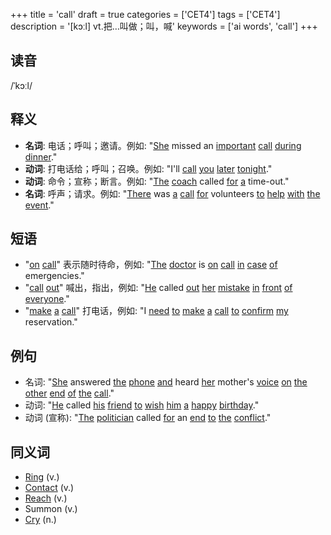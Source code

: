 +++
title = 'call'
draft = true
categories = ['CET4']
tags = ['CET4']
description = '[kɔːl] vt.把…叫做；叫，喊'
keywords = ['ai words', 'call']
+++

## 读音
/ˈkɔːl/

## 释义
- **名词**: 电话；呼叫；邀请。例如: "[She](/post/she/) missed an [important](/post/important/) [call](/post/call/) [during](/post/during/) [dinner](/post/dinner/)."
- **动词**: 打电话给；呼叫；召唤。例如: "I'll [call](/post/call/) [you](/post/you/) [later](/post/later/) [tonight](/post/tonight/)."
- **动词**: 命令；宣称；断言。例如: "[The](/post/the/) [coach](/post/coach/) called [for](/post/for/) [a](/post/a/) time-out."
- **名词**: 呼声；请求。例如: "[There](/post/there/) was [a](/post/a/) [call](/post/call/) [for](/post/for/) volunteers [to](/post/to/) [help](/post/help/) [with](/post/with/) [the](/post/the/) [event](/post/event/)."

## 短语
- "[on](/post/on/) [call](/post/call/)" 表示随时待命，例如: "[The](/post/the/) [doctor](/post/doctor/) is [on](/post/on/) [call](/post/call/) [in](/post/in/) [case](/post/case/) [of](/post/of/) emergencies."
- "[call](/post/call/) [out](/post/out/)" 喊出，指出，例如: "[He](/post/he/) called [out](/post/out/) [her](/post/her/) [mistake](/post/mistake/) [in](/post/in/) [front](/post/front/) [of](/post/of/) [everyone](/post/everyone/)."
- "[make](/post/make/) [a](/post/a/) [call](/post/call/)" 打电话，例如: "I [need](/post/need/) [to](/post/to/) [make](/post/make/) [a](/post/a/) [call](/post/call/) [to](/post/to/) [confirm](/post/confirm/) [my](/post/my/) reservation."

## 例句
- 名词: "[She](/post/she/) answered [the](/post/the/) [phone](/post/phone/) [and](/post/and/) heard [her](/post/her/) mother's [voice](/post/voice/) [on](/post/on/) [the](/post/the/) [other](/post/other/) [end](/post/end/) [of](/post/of/) [the](/post/the/) [call](/post/call/)."
- 动词: "[He](/post/he/) called [his](/post/his/) [friend](/post/friend/) [to](/post/to/) [wish](/post/wish/) [him](/post/him/) [a](/post/a/) [happy](/post/happy/) [birthday](/post/birthday/)."
- 动词 (宣称): "[The](/post/the/) [politician](/post/politician/) called [for](/post/for/) an [end](/post/end/) [to](/post/to/) [the](/post/the/) [conflict](/post/conflict/)."

## 同义词
- [Ring](/post/ring/) (v.)
- [Contact](/post/contact/) (v.)
- [Reach](/post/reach/) (v.)
- Summon (v.)
- [Cry](/post/cry/) (n.)
